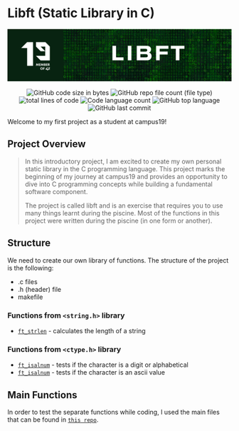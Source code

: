 # Libft (Static Library in C)
![libft header](https://github.com/P-Claus/P-Claus/blob/main/LIBFT.png)

<p align='center'>
	<img alt="GitHub code size in bytes" src="https://img.shields.io/github/languages/code-size/P-Claus/libft?color=blueviolet" />
  	<img alt="GitHub repo file count (file type)" src="https://img.shields.io/github/directory-file-count/P-Claus/libft"/>
	<img alt="total lines of code" src="https://sloc.xyz/github/P-Claus/libft/" />
	<img alt="Code language count" src="https://img.shields.io/github/languages/count/P-Claus/libft?color=blue" />
	<img alt="GitHub top language" src="https://img.shields.io/github/languages/top/P-Claus/libft?color=blue" />
	<img alt="GitHub last commit" src="https://img.shields.io/github/last-commit/P-Claus/libft?color=brightgreen" />
	
</p>

Welcome to my first project as a student at campus19!

## Project Overview

>In this introductory project, I am excited to create my own personal static library in the C programming language. This project marks the beginning of my journey at campus19 and provides an opportunity to dive into C programming concepts while building a fundamental software component.<br>
>
>The project is called libft and is an exercise that requires you to use many things learnt during the piscine. Most of the functions in this project were written during the piscine (in one form or another).

## Structure
We need to create our own library of functions. The structure of the project is the following:
* .c files
* .h (header) file
* makefile

### Functions from `<string.h>` library
* [`ft_strlen`](https://github.com/P-Claus/libft/blob/main/ft_strlen.c) - calculates the length of a string

### Functions from `<ctype.h>` library
* [`ft_isalnum`](https://github.com/P-Claus/libft/blob/main/ft_isalnum.c) - tests if the character is a digit or alphabetical
* [`ft_isalnum`](https://github.com/P-Claus/libft/blob/main/ft_isascii.c) - tests if the character is an ascii value


## Main Functions
In order to test the separate functions while coding, I used the main files that can be found in [`this repo`](https://github.com/P-Claus/libft_main_functions).
